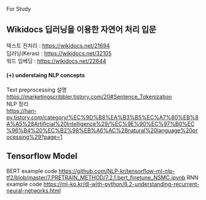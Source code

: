 For Study 


## Wikidocs 딥러닝을 이용한 자연어 처리 입문 
텍스트 전처리 : https://wikidocs.net/21694   
딥러닝(Keras) : https://wikidocs.net/32105    
워드 임베딩 : https://wikidocs.net/22644     


#### (+) understaing NLP concepts 
Text preprocessing 설명    
https://marketingscribbler.tistory.com/20#Sentence_Tokenization    
NLP 정리     
https://han-py.tistory.com/category/%EC%9D%B8%EA%B3%B5%EC%A7%80%EB%8A%A5%28Artificial%20Intelligence%29/%EC%9E%90%EC%97%B0%EC%96%B4%20%EC%B2%98%EB%A6%AC%28natural%20language%20processing%29?page=1

## Tensorflow Model
BERT example code 
https://github.com/NLP-kr/tensorflow-ml-nlp-tf2/blob/master/7.PRETRAIN_METHOD/7.2.1.bert_finetune_NSMC.ipynb 
RNN example code 
https://ml-ko.kr/dl-with-python/6.2-understanding-recurrent-neural-networks.html
